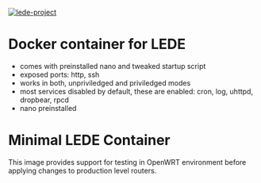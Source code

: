 [appurl]: https://lede-project.org
[![lede-project](https://openwrt.org/.styles/img/openwrt-logo.png)][appurl]

# Docker container for LEDE
 - comes with preinstalled nano and tweaked startup script
 - exposed ports: http, ssh
 - works in both, unpriviledged and priviledged modes
 - most services disabled by default, these are enabled: cron, log, uhttpd, dropbear, rpcd
 - nano preinstalled
 
 # Minimal LEDE Container
 This image provides support for testing in OpenWRT environment before applying changes to production level routers.
